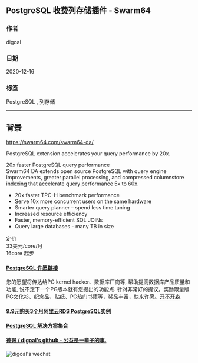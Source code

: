 ## PostgreSQL 收费列存储插件 - Swarm64   
  
### 作者  
digoal  
  
### 日期  
2020-12-16  
  
### 标签  
PostgreSQL , 列存储  
  
----  
  
## 背景  
  
https://swarm64.com/swarm64-da/  
  
PostgreSQL extension accelerates your query performance by 20x.  
  
20x faster PostgreSQL query performance  
Swarm64 DA extends open source PostgreSQL with query engine improvements, greater parallel processing, and compressed columnstore indexing that accelerate query performance 5x to 60x.  
  
- 20x faster TPC-H benchmark performance  
- Serve 10x more concurrent users on the same hardware  
- Smarter query planner – spend less time tuning  
- Increased resource efficiency  
- Faster, memory-efficient SQL JOINs  
- Query large databases - many TB in size  
  
定价  
33美元/core/月  
16core 起步  
  
  
#### [PostgreSQL 许愿链接](https://github.com/digoal/blog/issues/76 "269ac3d1c492e938c0191101c7238216")
您的愿望将传达给PG kernel hacker、数据库厂商等, 帮助提高数据库产品质量和功能, 说不定下一个PG版本就有您提出的功能点. 针对非常好的提议，奖励限量版PG文化衫、纪念品、贴纸、PG热门书籍等，奖品丰富，快来许愿。[开不开森](https://github.com/digoal/blog/issues/76 "269ac3d1c492e938c0191101c7238216").  
  
  
#### [9.9元购买3个月阿里云RDS PostgreSQL实例](https://www.aliyun.com/database/postgresqlactivity "57258f76c37864c6e6d23383d05714ea")
  
  
#### [PostgreSQL 解决方案集合](https://yq.aliyun.com/topic/118 "40cff096e9ed7122c512b35d8561d9c8")
  
  
#### [德哥 / digoal's github - 公益是一辈子的事.](https://github.com/digoal/blog/blob/master/README.md "22709685feb7cab07d30f30387f0a9ae")
  
  
![digoal's wechat](../pic/digoal_weixin.jpg "f7ad92eeba24523fd47a6e1a0e691b59")
  
